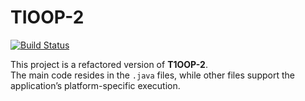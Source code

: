 # TIOOP-2
[![Build Status](https://b8a8a576fb03.ngrok-free.app/job/test4/badge/icon)](https://b8a8a576fb03.ngrok-free.app/job/test4/)

This project is a refactored version of **T1OOP-2**.  
The main code resides in the `.java` files, while other files support the application’s platform-specific execution.
